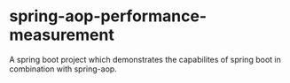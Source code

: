 # spring-aop-performance-measurement

A spring boot project which demonstrates the capabilites of spring boot in combination with spring-aop.